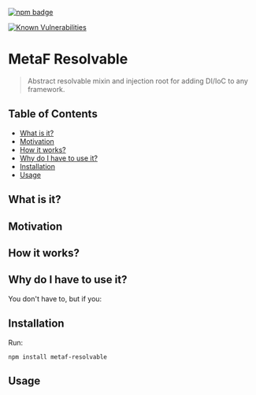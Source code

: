 [npm-badge-png]: https://nodei.co/npm/metaf-resolvable.png?downloads=true&downloadRank=true&stars=true
[package-url]: https://npmjs.com/package/metaf-resolvable

[![npm badge][npm-badge-png]][package-url]

[![Known Vulnerabilities](https://snyk.io/test/npm/metaf-resolvable/badge.svg)](https://snyk.io/test/npm/metaf-resolvable)

# MetaF Resolvable
> Abstract resolvable mixin and injection root for adding DI/IoC to any framework.

## Table of Contents
<!-- START doctoc generated TOC please keep comment here to allow auto update -->
<!-- DON'T EDIT THIS SECTION, INSTEAD RE-RUN doctoc TO UPDATE -->

- [What is it?](#what-is-it)
- [Motivation](#motivation)
- [How it works?](#how-it-works)
- [Why do I have to use it?](#why-do-i-have-to-use-it)
- [Installation](#installation)
- [Usage](#usage)

<!-- END doctoc generated TOC please keep comment here to allow auto update -->

## What is it?

## Motivation

## How it works?

## Why do I have to use it?
You don't have to, but if you:

## Installation
Run:
```
npm install metaf-resolvable
```

## Usage
